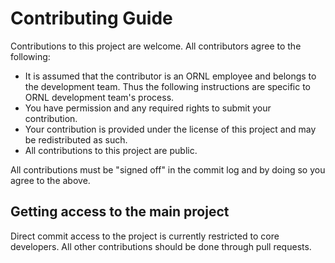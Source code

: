 # Contributing Guide

Contributions to this project are welcome. All contributors agree to the following:

- It is assumed that the contributor is an ORNL employee and belongs to the development team.
  Thus the following instructions are specific to ORNL development team's process.
- You have permission and any required rights to submit your contribution.
- Your contribution is provided under the license of this project and may be redistributed as such.
- All contributions to this project are public.

All contributions must be "signed off" in the commit log and by doing so you agree to the above.

## Getting access to the main project

Direct commit access to the project is currently restricted to core developers.
All other contributions should be done through pull requests.
